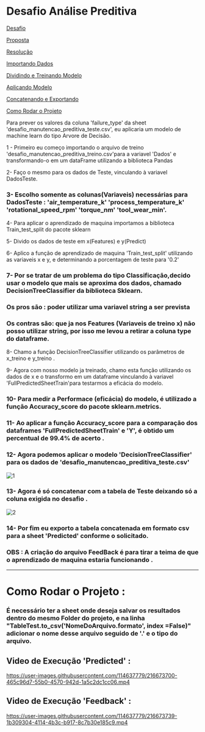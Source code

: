 #                                                   Desafio Análise Preditiva
 
[Desafio](PedroAtemRibeiro/AnalisePreditiva/blob/main/Desafio.md)

[Proposta]() 

[Resolução]() 

[Importando Dados](https://github.com/PedroAtemRibeiro/AnalisePreditiva/blob/main/ImportandoDados.md)

[Dividindo e Treinando Modelo](https://github.com/PedroAtemRibeiro/AnalisePreditiva/blob/main/dividindoTreinando.md)

[Aplicando Modelo](https://github.com/PedroAtemRibeiro/AnalisePreditiva/blob/main/usandoModelo.md)

[Concatenando e Exportando](https://github.com/PedroAtemRibeiro/AnalisePreditiva/blob/main/ConcatenandoeExportando.md)

[Como Rodar o Projeto]()

Para prever os valores da coluna 'failure_type' da sheet 'desafio_manutencao_preditiva_teste.csv', eu aplicaria um modelo de machine learn do tipo Arvore de Decisão.


1 - Primeiro eu começo importando o arquivo de treino 'desafio_manutencao_preditiva_treino.csv'para a variavel 'Dados' e transformando-o em um dataFrame utilizando a biblioteca Pandas


2- Faço o mesmo para os dados de Teste, vinculando à variavel DadosTeste.

### 3- Escolho somente as colunas(Variaveis) necessárias para DadosTeste : 'air_temperature_k'	'process_temperature_k'	'rotational_speed_rpm'	'torque_nm'	'tool_wear_min'.

4- Para aplicar o aprendizado de maquina importamos a biblioteca Train_test_split do pacote sklearn

5- Divido os dados de teste em x(Features) e y(Predict)

6- Aplico a função de aprendizado de maquina 'Train_test_split' utilizando as variaveis x e y, e determinando a porcentagem de teste para '0.2'
 
### 7- Por se tratar de um problema do tipo Classificação,decido usar o modelo que mais se aproxima dos dados,  chamado DecisionTreeClassifier da biblioteca Sklearn. 
### Os pros são : poder utilizar uma variavel string a ser prevista 
### Os contras são: que ja nos Features (Variaveis de treino x) não posso utilizar string, por isso me levou a retirar a coluna type do dataframe.

8- Chamo a função DecisionTreeClassifier utilizando os parâmetros de x_treino e y_treino .

9- Agora com nosso modelo ja treinado, chamo esta função utilizando os dados de x e o transformo em um dataframe vinculando à variavel 'FullPredictedSheetTrain'para testarmos a eficácia do modelo.

### 10- Para medir a Performace (eficácia) do modelo, é utilizado a função Accuracy_score do pacote sklearn.metrics.

### 11- Ao aplicar a função Accuracy_score para a comparação dos dataframes 'FullPredictedSheetTrain' e 'Y', é obtido um percentual de 99.4% de acerto .

### 12- Agora podemos aplicar o modelo 'DecisionTreeClassifier' para os dados de  'desafio_manutencao_preditiva_teste.csv' 




![1](https://user-images.githubusercontent.com/114637779/216668172-f5831793-af6e-4e99-a0ee-073869113a7d.png)






### 13- Agora é só concatenar com a tabela de Teste deixando só a coluna exigida no desafio .




![2](https://user-images.githubusercontent.com/114637779/216668662-3ee608d9-29c9-4f60-a0a8-c5856e105f48.png)




### 14- Por fim eu exporto a tabela concatenada em formato csv para a sheet 'Predicted' conforme o solicitado.


### OBS : A criação do arquivo FeedBack é para tirar a teima de que o aprendizado de maquina estaria funcionando .

----------------------------------------------------------------------------------------------------------------------------------------------------------------------

# Como Rodar o Projeto : 

### É necessário ter a sheet onde deseja salvar os resultados dentro do mesmo Folder do projeto, e na linha  "TableTest.to_csv('NomeDoArquivo.formato', index =False)"  adicionar o nome desse arquivo seguido de '.' e o tipo do arquivo.


## Video de Execução 'Predicted' : 


https://user-images.githubusercontent.com/114637779/216673700-465c96d7-55b0-4570-942d-1a5c2dc1cc06.mp4




## Video de Execução 'Feedback' : 



https://user-images.githubusercontent.com/114637779/216673739-1b309304-4114-4b3c-b917-8c7b30e185c9.mp4



